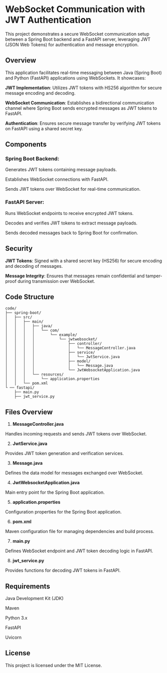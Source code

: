 # WebSocket Communication with JWT Authentication

This project demonstrates a secure WebSocket communication setup between a Spring Boot backend and a FastAPI server, leveraging JWT (JSON Web Tokens) for authentication and message encryption.


## Overview

This application facilitates real-time messaging between Java (Spring Boot) and Python (FastAPI) applications using WebSockets. It showcases:

**JWT Implementation**: Utilizes JWT tokens with HS256 algorithm for secure message encoding and decoding.

**WebSocket Communication**: Establishes a bidirectional communication channel where Spring Boot sends encrypted messages as JWT tokens to FastAPI.

**Authentication**: Ensures secure message transfer by verifying JWT tokens on FastAPI using a shared secret key.


## Components

### Spring Boot Backend:
Generates JWT tokens containing message payloads.

Establishes WebSocket connections with FastAPI.

Sends JWT tokens over WebSocket for real-time communication.

### FastAPI Server:
Runs WebSocket endpoints to receive encrypted JWT tokens.

Decodes and verifies JWT tokens to extract message payloads.

Sends decoded messages back to Spring Boot for confirmation.


## Security

**JWT Tokens**: Signed with a shared secret key (HS256) for secure encoding and decoding of messages.

**Message Integrity**: Ensures that messages remain confidential and tamper-proof during transmission over WebSocket.


## Code Structure

    code/
    ├── spring-boot/
    │   ├── src/
    │   │   ├── main/
    │   │   │   ├── java/
    │   │   │   │   └── com/
    │   │   │   │       └── example/
    │   │   │   │           └── jwtwebsocket/
    │   │   │   │               ├── controller/
    │   │   │   │               │   └── MessageController.java
    │   │   │   │               ├── service/
    │   │   │   │               │   └── JwtService.java
    │   │   │   │               ├── model/
    │   │   │   │               │   └── Message.java
    │   │   │   │               └── JwtWebsocketApplication.java
    │   │   │   └── resources/
    │   │   │       └── application.properties
    │   │   └── pom.xml
    └ ── fastapi/
        ├── main.py
        ├── jwt_service.py


## Files Overview

1. **MessageController.java**

Handles incoming requests and sends JWT tokens over WebSocket.

2. **JwtService.java**

Provides JWT token generation and verification services.

3. **Message.java**

Defines the data model for messages exchanged over WebSocket.

4. **JwtWebsocketApplication.java**

Main entry point for the Spring Boot application.

5. **application.properties**

Configuration properties for the Spring Boot application.

6. **pom.xml**

Maven configuration file for managing dependencies and build process.

7. **main.py**

Defines WebSocket endpoint and JWT token decoding logic in FastAPI.

8. **jwt_service.py**

Provides functions for decoding JWT tokens in FastAPI.


## Requirements

Java Development Kit (JDK)

Maven

Python 3.x

FastAPI

Uvicorn


## License

This project is licensed under the MIT License.
